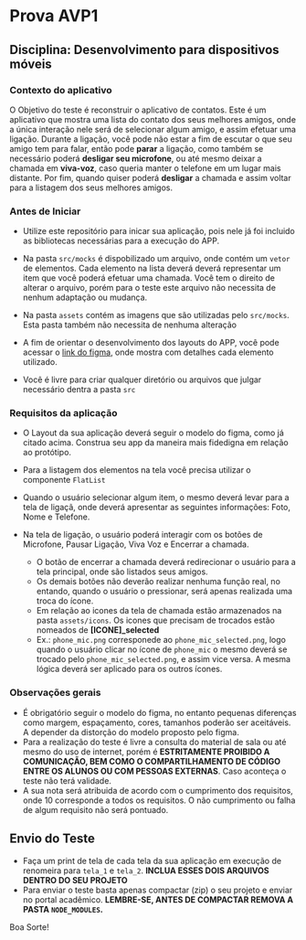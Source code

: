 # Prova AVP1

## Disciplina: Desenvolvimento para dispositivos móveis

### Contexto do aplicativo

O Objetivo do teste é reconstruir o aplicativo de contatos. Este é um aplicativo que mostra uma lista do contato dos seus melhores amigos, onde a única interação nele será de selecionar algum amigo, e assim efetuar uma ligação. Durante a ligação, você pode não estar a fim de escutar o que seu amigo tem para falar, então pode **parar** a ligação, como também se necessário poderá **desligar seu microfone**, ou até mesmo deixar a chamada em **viva-voz**, caso queria manter o telefone em um lugar mais distante. Por fim, quando quiser poderá **desligar** a chamada e assim voltar para a listagem dos seus melhores amigos.

### Antes de Iniciar

- Utilize este repositório para inicar sua aplicação, pois nele já foi incluido as bibliotecas necessárias para a execução do APP.
- Na pasta `src/mocks` é dispobilizado um arquivo, onde contém um `vetor` de elementos. Cada elemento na lista deverá deverá representar um item que você poderá efetuar uma chamada. Você tem o direito de alterar o arquivo, porém para o teste este arquivo não necessita de nenhum adaptação ou mudança.
- Na pasta `assets` contém as imagens que são utilizadas pelo `src/mocks`. Esta pasta também não necessita de nenhuma alteração
- A fim de orientar o desenvolvimento dos layouts do APP, você pode acessar o [link do figma](https://www.figma.com/file/MJHj1mVDt1TrQOISnaxcRs/Exemplo?node-id=0-1&t=UmI4Y83dva2Js1eg-0), onde mostra com detalhes cada elemento utilizado.

- Você é livre para criar qualquer diretório ou arquivos que julgar necessário dentra a pasta `src`

### Requisitos da aplicação

- O Layout da sua aplicação deverá seguir o modelo do figma, como já citado acima. Construa seu app da maneira mais fidedigna em relação ao protótipo.

- Para a listagem dos elementos na tela você precisa utilizar o componente `FlatList`

- Quando o usuário selecionar algum item, o mesmo deverá levar para a tela de ligaçã, onde deverá apresentar as seguintes informações: Foto, Nome e Telefone.

- Na tela de ligação, o usuário poderá interagir com os botões de Microfone, Pausar Ligação, Viva Voz e Encerrar a chamada.
  - O botão de encerrar a chamada deverá redirecionar o usuário para a tela principal, onde são listados seus amigos.
  - Os demais botões não deverão realizar nenhuma função real, no entando, quando o usuário o pressionar, será apenas realizada uma troca do ícone.
  - Em relação ao icones da tela de chamada estão armazenados na pasta `assets/icons`. Os icones que precisam de trocados estão nomeados de **[ICONE]_selected**
  - Ex.: `phone_mic.png` corresponede ao `phone_mic_selected.png`, logo quando o usuário clicar no ícone de `phone_mic` o mesmo deverá se trocado pelo `phone_mic_selected.png`, e assim vice versa. A mesma lógica deverá ser aplicado para os outros ícones.

### Observações gerais

- É obrigatório seguir o modelo do figma, no entanto pequenas diferenças como margem, espaçamento, cores, tamanhos poderão ser aceitáveis. A depender da distorção do modelo proposto pelo figma.
- Para a realização do teste é livre a consulta do material de sala ou até mesmo do uso de internet, porém é **ESTRITAMENTE PROIBIDO A COMUNICAÇÃO, BEM COMO O COMPARTILHAMENTO DE CÓDIGO ENTRE OS ALUNOS OU COM PESSOAS EXTERNAS**. Caso aconteça o teste não terá validade.
- A sua nota será atribuida de acordo com o cumprimento dos requisitos, onde 10 corresponde a todos os requisitos. O não cumprimento ou falha de algum requisito não será pontuado.

## Envio do Teste

- Faça um print de tela de cada tela da sua aplicação em execução de renomeira para `tela_1` e `tela_2`. **INCLUA ESSES DOIS ARQUIVOS DENTRO DO SEU PROJETO**
- Para enviar o teste basta apenas compactar (zip) o seu projeto e enviar no portal acadêmico. **LEMBRE-SE, ANTES DE COMPACTAR REMOVA A PASTA `NODE_MODULES`.**

Boa Sorte!

